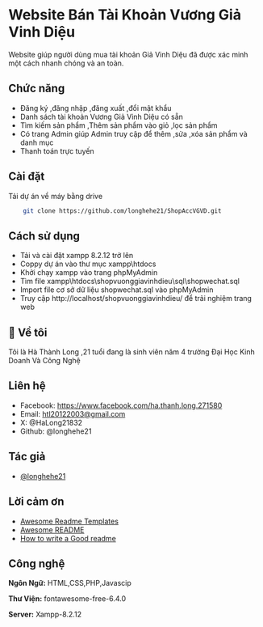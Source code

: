 
# Website Bán Tài Khoản Vương Giả Vinh Diệu 

Website giúp người dùng mua tài khoản Giả Vinh Diệu đã được xác minh một cách nhanh chóng và an toàn.


## Chức năng

- Đăng ký ,đăng nhập ,đăng xuất ,đổi mật khẩu
- Danh sách tài khoản Vương Giả Vinh Diệu có sẵn
- Tìm kiếm sản phẩm ,Thêm sản phẩm vào giỏ ,lọc sản phẩm
- Có trang Admin giúp Admin truy cập để thêm ,sửa ,xóa sản phẩm và danh mục
- Thanh toán trực tuyến 


## Cài đặt
Tải dự án về máy bằng drive 
```bash
    git clone https://github.com/longhehe21/ShopAccVGVD.git
```
## Cách sử dụng

- Tải và cài đặt xampp 8.2.12 trở lên
- Coppy dự án vào thư mục xampp\htdocs
- Khởi chạy xampp vào trang phpMyAdmin 
- Tìm file xampp\htdocs\shopvuonggiavinhdieu\sql\shopwechat.sql
- Import file cơ sở dữ liệu shopwechat.sql vào phpMyAdmin
- Truy cập http://localhost/shopvuonggiavinhdieu/ để trải nghiệm trang web


## 🚀 Về tôi
Tôi là Hà Thành Long ,21 tuổi đang là sinh viên năm 4 trường Đại Học Kinh Doanh Và Công Nghệ


## Liên hệ

- Facebook: https://www.facebook.com/ha.thanh.long.271580
- Email: htl20122003@gmail.com
- X: @HaLong21832
- Github: @longhehe21
## Tác giả

- [@longhehe21](https://www.github.com/longhehe21)


## Lời cảm ơn

 - [Awesome Readme Templates](https://awesomeopensource.com/project/elangosundar/awesome-README-templates)
 - [Awesome README](https://github.com/matiassingers/awesome-readme)
 - [How to write a Good readme](https://bulldogjob.com/news/449-how-to-write-a-good-readme-for-your-github-project)


## Công nghệ

**Ngôn Ngữ:** HTML,CSS,PHP,Javascip

**Thư Viện:** fontawesome-free-6.4.0

**Server:** Xampp-8.2.12

